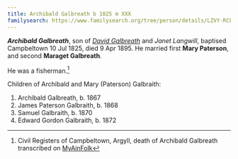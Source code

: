 ```yaml
---
title: Archibald Galbreath b 1825 m XXX
familysearch: https://www.familysearch.org/tree/person/details/LZVY-RCL
---
```

***Archibald Galbreath***, son of *[David Galbreath](galbreath-david-1797.md)* and *Janet Langwill*, baptised Campbeltown 10 Jul 1825, died 9 Apr 1895. 
He married first **Mary Paterson**, and second **Maraget Galbreath**.

He was a fisherman.[^death]

Children of Archibald and Mary (Paterson) Galbraith:

1. Archibald Galbreath, b. 1867
2. James Paterson Galbraith, b. 1868
3. Samuel Galbraith, b. 1870
4. Edward Gordon Galbraith, b. 1872

[^death]: Civil Registers of Campbeltown, Argyll, death of Archibald Galbreath transcribed on [MyAinFolk](https://www.myainfolk.ca/records/6834)
